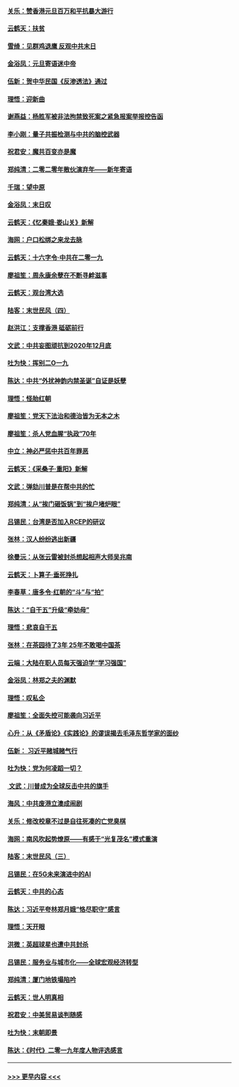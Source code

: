 #### [关乐：赞香港元旦百万和平抗暴大游行](../pages/nsc993/n11764382.md?t=01031133) 
#### [云鹤天：扶贫](../pages/nsc993/n11764245.md?t=01031133) 
#### [雪绮：见群鸡退鹰  反观中共末日](../pages/nsc993/n11762112.md?t=01031133) 
#### [金浴凤：元旦寄语迷中帝](../pages/nsc993/n11761788.md?t=01031133) 
#### [伍新：贺中华民国《反渗透法》通过](../pages/nsc993/n11761994.md?t=01031133) 
#### [理悟：迎新曲](../pages/nsc993/n11761152.md?t=01031133) 
#### [谢燕益：杨胜军被非法拘禁致死案之紧急报案举报控告函](../pages/nsc993/n11756134.md?t=01031133) 
#### [李小刚：量子共振检测与中共的脑控武器](../pages/nsc993/n11754518.md?t=01031133) 
#### [祝君安：魔共百变亦是魔](../pages/nsc993/n11754469.md?t=01031133) 
#### [郑纯清：二零二零年散伙演弃年——新年寄语](../pages/nsc993/n11754195.md?t=01031133) 
#### [千瑞：望中原](../pages/nsc993/n11754159.md?t=01031133) 
#### [金浴凤：末日叹](../pages/nsc993/n11752359.md?t=01031133) 
#### [云鹤天：《忆秦娥‧娄山关》新解](../pages/nsc993/n11752348.md?t=01031133) 
#### [海网：户口松绑之来龙去脉](../pages/nsc993/n11752328.md?t=01031133) 
#### [云鹤天：十六字令‧中共在二零一九](../pages/nsc993/n11752305.md?t=01031133) 
#### [廖祖笙：周永康余孽在不断寻衅滋事](../pages/nsc993/n11751013.md?t=01031133) 
#### [云鹤天：观台湾大选](../pages/nsc993/n11751007.md?t=01031133) 
#### [陆客：末世民风（四）](../pages/nsc993/n11749203.md?t=01031133) 
#### [赵洪江：支撑香港 砥砺前行](../pages/nsc993/n11748482.md?t=01031133) 
#### [文武：中共妄图顽抗到2020年12月底](../pages/nsc993/n11748446.md?t=01031133) 
#### [吐为快：挥别二O一九](../pages/nsc993/n11748411.md?t=01031133) 
#### [陈达：中共“外扰神韵内禁圣诞”自证是妖孽](../pages/nsc993/n11748226.md?t=01031133) 
#### [理悟：怪胎红朝](../pages/nsc993/n11748206.md?t=01031133) 
#### [廖祖笙：党天下法治和德治皆为无本之木](../pages/nsc993/n11748135.md?t=01031133) 
#### [廖祖笙：杀人党血腥“执政”70年](../pages/nsc993/n11745144.md?t=01031133) 
#### [中立：神必严惩中共百年罪恶](../pages/nsc993/n11744970.md?t=01031133) 
#### [云鹤天：《采桑子‧重阳》新解](../pages/nsc993/n11744948.md?t=01031133) 
#### [文武：弹劾川普是在帮中共的忙](../pages/nsc993/n11744758.md?t=01031133) 
#### [郑纯清：从“挨门砸饭锅”到“挨户堵炉眼”](../pages/nsc993/n11744745.md?t=01031133) 
#### [吕锡民：台湾是否加入RCEP的研议](../pages/nsc993/n11744701.md?t=01031133) 
#### [张林：汉人纷纷逃出新疆](../pages/nsc993/n11743530.md?t=01031133) 
#### [徐曼沅：从张云雷被封杀想起相声大师吴兆南](../pages/nsc993/n11741816.md?t=01031133) 
#### [云鹤天：卜算子‧垂死挣扎](../pages/nsc993/n11739956.md?t=01031133) 
#### [李春草：唐多令‧红朝的“斗”与“拍”](../pages/nsc993/n11739830.md?t=01031133) 
#### [陈达：“自干五”升级“牵妨母”](../pages/nsc993/n11739724.md?t=01031133) 
#### [理悟：悲哀自干五](../pages/nsc993/n11739547.md?t=01031133) 
#### [张林：在茶园待了3年 25年不敢喝中国茶](../pages/nsc993/n11739240.md?t=01031133) 
#### [云端：大陆在职人员每天强迫学“学习强国”](../pages/nsc993/n11738735.md?t=01031133) 
#### [金浴凤：林郑之夫的渊默](../pages/nsc993/n11737735.md?t=01031133) 
#### [理悟：叹私企](../pages/nsc993/n11737715.md?t=01031133) 
#### [廖祖笙：全面失控可能袭向习近平](../pages/nsc993/n11737704.md?t=01031133) 
#### [心升：从《矛盾论》《实践论》的谬误揭去毛泽东哲学家的面纱](../pages/nsc993/n11736962.md?t=01031133) 
#### [伍新： 习近平赌城赌气行](../pages/nsc993/n11736929.md?t=01031133) 
#### [吐为快：党为何凌蹈一切？](../pages/nsc993/n11736915.md?t=01031133) 
#### [ 文武：川普成为全球反击中共的旗手](../pages/nsc993/n11736882.md?t=01031133) 
#### [海风：中共废港立澳成闹剧](../pages/nsc993/n11735857.md?t=01031133) 
#### [关乐：修改校章不过是自往死凑的亡党臭棋](../pages/nsc993/n11735097.md?t=01031133) 
#### [海网：南风吹起势燎原——有感于“光复茂名”模式重演](../pages/nsc993/n11732308.md?t=01031133) 
#### [陆客：末世民风（三）](../pages/nsc993/n11732211.md?t=01031133) 
#### [吕锡民：在5G未来演进中的AI](../pages/nsc993/n11730010.md?t=01031133) 
#### [云鹤天：中共的心态](../pages/nsc993/n11729906.md?t=01031133) 
#### [陈达：习近平夸林郑月娥“恪尽职守”感言](../pages/nsc993/n11729881.md?t=01031133) 
#### [理悟：天开眼](../pages/nsc993/n11729699.md?t=01031133) 
#### [洪微：英超球星也遭中共封杀](../pages/nsc993/n11727243.md?t=01031133) 
#### [吕锡民：服务业与城市化——全球宏观经济转型](../pages/nsc993/n11725845.md?t=01031133) 
#### [郑纯清：厦门地铁塌陷吟](../pages/nsc993/n11725813.md?t=01031133) 
#### [云鹤天：世人明真相](../pages/nsc993/n11725621.md?t=01031133) 
#### [祝君安：中美贸易谈判随感](../pages/nsc993/n11725609.md?t=01031133) 
#### [吐为快：末朝即景](../pages/nsc993/n11723365.md?t=01031133) 
#### [陈达：《时代》二零一九年度人物评选感言](../pages/nsc993/n11723337.md?t=01031133) 

----
#### [ >>> 更早内容 <<< ](../indexes/nsc993-earlier.md)
